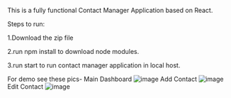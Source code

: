 This is a fully functional Contact Manager Application based on React.

Steps to run:

1.Download the zip file

2.run npm install to download node modules.

3.run start to run contact manager application in local host.


For demo see these pics-
Main Dashboard
![image](https://user-images.githubusercontent.com/86090940/131658428-cdd98f98-a1c9-4067-93f4-0514a7efab69.png)
Add Contact
![image](https://user-images.githubusercontent.com/86090940/131659924-a59acb69-bd90-4eca-b6fc-880664745c28.png)
Edit Contact
![image](https://user-images.githubusercontent.com/86090940/131659987-9e7bd770-d48f-42ea-b1d7-b06654dc6b04.png)
